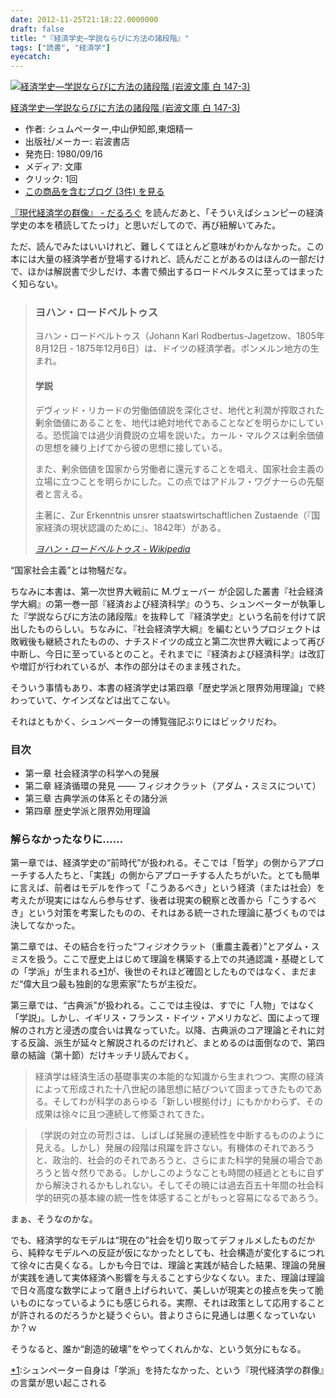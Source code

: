 ```yaml
---
date: 2012-11-25T21:18:22.0000000
draft: false
title: "『経済学史―学説ならびに方法の諸段階』"
tags: ["読書", "経済学"]
eyecatch: 
---
```

<p><div class="hatena-asin-detail"><a href="http://www.amazon.co.jp/exec/obidos/ASIN/400341473X/bestylesnet-22/"><img src="https://images-fe.ssl-images-amazon.com/images/I/51-BU5Ci2mL._SL160_.jpg" class="hatena-asin-detail-image" alt="経済学史―学説ならびに方法の諸段階 (岩波文庫 白 147-3)" title="経済学史―学説ならびに方法の諸段階 (岩波文庫 白 147-3)"></a><div class="hatena-asin-detail-info"><p class="hatena-asin-detail-title"><a href="http://www.amazon.co.jp/exec/obidos/ASIN/400341473X/bestylesnet-22/">経済学史―学説ならびに方法の諸段階 (岩波文庫 白 147-3)</a></p><ul><li><span class="hatena-asin-detail-label">作者:</span> シュムペーター,中山伊知郎,東畑精一</li><li><span class="hatena-asin-detail-label">出版社/メーカー:</span> 岩波書店</li><li><span class="hatena-asin-detail-label">発売日:</span> 1980/09/16</li><li><span class="hatena-asin-detail-label">メディア:</span> 文庫</li><li> <span class="hatena-asin-detail-label">クリック</span>: 1回</li><li><a href="http://d.hatena.ne.jp/asin/400341473X/bestylesnet-22" target="_blank">この商品を含むブログ (3件) を見る</a></li></ul></div><div class="hatena-asin-detail-foot"></div></div></p><p><a href="https://blog.daruyanagi.jp/entry/2012/11/02/214858">&#x300E;&#x73FE;&#x4EE3;&#x7D4C;&#x6E08;&#x5B66;&#x306E;&#x7FA4;&#x50CF;&#x300F; - &#x3060;&#x308B;&#x308D;&#x3050;</a> を読んだあと、「そういえばシュンピーの経済学史の本を積読してたっけ」と思いだしてので、再び紐解いてみた。</p><p>ただ、読んでみたはいいけれど、難しくてほとんど意味がわかんなかった。この本には大量の経済学者が登場するけれど、読んだことがあるのはほんの一部だけで、ほかは解説書で少しだけ、本書で頻出するロードベルタスに至ってはまったく知らない。</p>

<blockquote cite="http://ja.wikipedia.org/wiki/%E3%83%A8%E3%83%8F%E3%83%B3%E3%83%BB%E3%83%AD%E3%83%BC%E3%83%89%E3%83%99%E3%83%AB%E3%83%88%E3%82%A5%E3%82%B9">

<div class="section">
<h3>ヨハン・ロードベルトゥス</h3>
<p>ヨハン・ロードベルトゥス（Johann Karl Rodbertus-Jagetzow、1805年8月12日 - 1875年12月6日）は、ドイツの経済学者。ポンメルン地方の生まれ。</p>

<div class="section">
<h4>学説</h4>
<p>デヴィッド・リカードの労働価値説を深化させ、地代と利潤が搾取された剰余価値にあることを、地代は絶対地代であることなどを明らかにしている。恐慌論では過少消費説の立場を説いた。カール・マルクスは剰余価値の思想を練り上げてから彼の思想に接している。</p><p>また、剰余価値を国家から労働者に還元することを唱え、国家社会主義の立場に立つことを明らかにした。この点ではアドルフ・ワグナーらの先駆者と言える。</p><p>主著に、Zur Erkenntnis unsrer staatswirtschaftlichen Zustaende（『国家経済の現状認識のために』、1842年）がある。</p>

</div>
</div>
<cite><a href="http://ja.wikipedia.org/wiki/%E3%83%A8%E3%83%8F%E3%83%B3%E3%83%BB%E3%83%AD%E3%83%BC%E3%83%89%E3%83%99%E3%83%AB%E3%83%88%E3%82%A5%E3%82%B9">&#x30E8;&#x30CF;&#x30F3;&#x30FB;&#x30ED;&#x30FC;&#x30C9;&#x30D9;&#x30EB;&#x30C8;&#x30A5;&#x30B9; - Wikipedia</a></cite>
</blockquote>
<p>“国家社会主義”とは物騒だな。</p><p>ちなみに本書は、第一次世界大戦前に M.ヴェーバー が企図した叢書『社会経済学大綱』の第一巻一部『経済および経済科学』のうち、シュンペーターが執筆した『学説ならびに方法の諸段階』を抜粋して『経済学史』という名前を付けて訳出したものらしい。ちなみに、『社会経済学大綱』を編むというプロジェクトは敗戦後も継続されたものの、ナチスドイツの成立と第二次世界大戦によって再び中断し、今日に至っているとのこと。それまでに『経済および経済科学』は改訂や増訂が行われているが、本作の部分はそのまま残された。</p><p>そういう事情もあり、本書の経済学史は第四章「歴史学派と限界効用理論」で終わっていて、ケインズなどは出てこない。</p><p>それはともかく、シュンペーターの博覧強記ぶりにはビックリだわ。</p>

<div class="section">
<h3>目次</h3>

<ul>
<li>第一章 社会経済学の科学への発展</li>
<li>第二章 経済循環の発見 ―― フィジオクラット（アダム・スミスについて）</li>
<li>第三章 古典学派の体系とその諸分派</li>
<li>第四章 歴史学派と限界効用理論</li>
</ul>
</div>
<div class="section">
<h3>解らなかったなりに……</h3>
<p>第一章では、経済学史の“前時代”が扱われる。そこでは「哲学」の側からアプローチする人たちと、「実践」の側からアプローチする人たちがいた。とても簡単に言えば、前者はモデルを作って「こうあるべき」という経済（または社会）を考えたが現実にはなんら参与せず、後者は現実の観察と改善から「こうするべき」という対策を考案したものの、それはある統一された理論に基づくものでは決してなかった。</p><p>第二章では、その結合を行った“フィジオクラット（重農主義者）”とアダム・スミスを扱う。ここで歴史上はじめて理論を構築する上での共通認識・基礎としての「学派」が生まれる<a href="#f-eb44ee66" name="fn-eb44ee66" title="シュンペーター自身は「学派」を持たなかった、という『現代経済学の群像』の言葉が思い起こされる">*1</a>が、後世のそれほど確固としたものではなく、まだまだ“偉大且つ最も独創的な思索家”たちが主役だ。</p><p>第三章では、“古典派”が扱われる。ここでは主役は、すでに「人物」ではなく「学説」。しかし、イギリス・フランス・ドイツ・アメリカなど、国によって理解のされ方と浸透の度合いは異なっていた。以降、古典派のコア理論とそれに対する反論、派生が延々と解説されるのだけれど、まとめるのは面倒なので、第四章の結論（第十節）だけキッチリ読んでおく。</p>

<blockquote>
<p>経済学は経済生活の基礎事実の本能的な知識から生まれつつ、実際の経済によって形成された十八世紀の諸思想に結びついて固まってきたものである。そしてわが科学のあらゆる「新しい根拠付け」にもかかわらず、その成果は徐々に且つ連続して修築されてきた。</p>

</blockquote>

<blockquote>
<p>（学説の対立の苛烈さは、しばしば発展の連続性を中断するもののように見える。しかし）発展の段階は飛躍を許さない。有機体のそれであろうと、政治的、社会的のそれであろうと、さらにまた科学的発展の場合であろうと皆々然りである。しかしこのようなことも時間の経過とともに自ずから解決されるかもしれない。そしてその暁には過去百五十年間の社会科学的研究の基本線の統一性を体感することがもっと容易になるであろう。</p>

</blockquote>
<p>まぁ、そうなのかな。</p><p>でも、経済学的なモデルは“現在の”社会を切り取ってデフォルメしたものだから、純粋なモデルへの反証が仮になかったとしても、社会構造が変化するにつれて徐々に古臭くなる。しかも今日では、理論と実践が結合した結果、理論の発展が実践を通して実体経済へ影響を与えることすら少なくない。また、理論は理論で日々高度な数学によって磨き上げられいて、美しいが現実との接点を失って脆いものになっているようにも感じられる。実際、それは政策として応用することが許されるのだろうかと疑うぐらい。昔よりさらに見通しは悪くなっていないか？ｗ</p><p>そうなると、誰か“創造的破壊”をやってくれんかな、という気分にもなる。</p>

</div><div class="footnote">
<p class="footnote"><a href="#fn-eb44ee66" name="f-eb44ee66" class="footnote-number">*1</a><span class="footnote-delimiter">:</span><span class="footnote-text">シュンペーター自身は「学派」を持たなかった、という『現代経済学の群像』の言葉が思い起こされる</span></p>
</div>